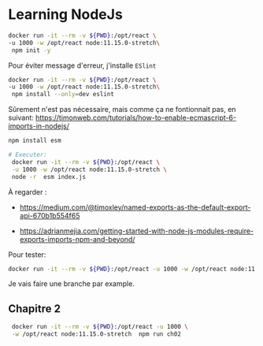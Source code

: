 # Learning NodeJs

```bash
docker run -it --rm -v ${PWD}:/opt/react \
-u 1000 -w /opt/react node:11.15.0-stretch\
 npm init -y
```

Pour éviter message d'erreur, j'installe `ESlint`

```bash
docker run -it --rm -v ${PWD}:/opt/react \
-u 1000 -w /opt/react node:11.15.0-stretch\
 npm install --only=dev eslint
```

Sûrement n'est pas nécessaire, mais comme ça ne fontionnait pas, en suivant:
<https://timonweb.com/tutorials/how-to-enable-ecmascript-6-imports-in-nodejs/>

```bash
npm install esm

# Executer:
 docker run -it --rm -v ${PWD}:/opt/react \
 -u 1000 -w /opt/react node:11.15.0-stretch \
 node -r  esm index.js
 ```

À regarder :

- <https://medium.com/@timoxley/named-exports-as-the-default-export-api-670b1b554f65>

- <https://adrianmejia.com/getting-started-with-node-js-modules-require-exports-imports-npm-and-beyond/>

Pour tester:

```bash
docker run -it --rm -v ${PWD}:/opt/react -u 1000 -w /opt/react node:11.15.0-stretch npm test
```

Je vais faire une branche par example.

## Chapitre 2

```bash
 docker run -it --rm -v ${PWD}:/opt/react -u 1000 \
 -w /opt/react node:11.15.0-stretch  npm run ch02
```
